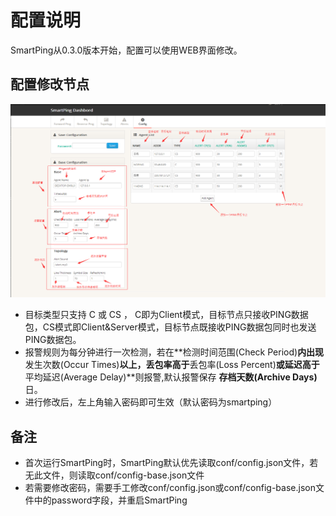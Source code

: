 # 配置说明

SmartPing从0.3.0版本开始，配置可以使用WEB界面修改。

## 配置修改节点

![](../.gitbook/assets/changeconfig.png)

* 目标类型只支持 C 或 CS ， C即为Client模式，目标节点只接收PING数据包，CS模式即Client&Server模式，目标节点既接收PING数据包同时也发送PING数据包。
* 报警规则为每分钟进行一次检测，若在**检测时间范围\(Check Period\)**内出现**发生次数\(Occur Times\)**以上，丢包率高于**丢包率\(Loss Percent\)**或延迟高于**平均延迟\(Average Delay\)**则报警,默认报警保存 **存档天数\(Archive Days\)** 日。
* 进行修改后，左上角输入密码即可生效（默认密码为smartping）

## 备注

* 首次运行SmartPing时，SmartPing默认优先读取conf/config.json文件，若无此文件，则读取conf/config-base.json文件
* 若需要修改密码，需要手工修改conf/config.json或conf/config-base.json文件中的password字段，并重启SmartPing

